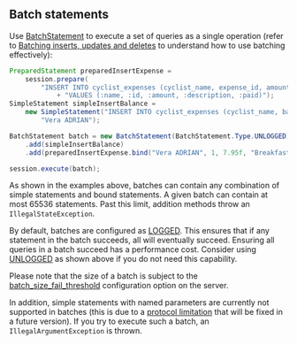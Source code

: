 <!--
Licensed to the Apache Software Foundation (ASF) under one
or more contributor license agreements.  See the NOTICE file
distributed with this work for additional information
regarding copyright ownership.  The ASF licenses this file
to you under the Apache License, Version 2.0 (the
"License"); you may not use this file except in compliance
with the License.  You may obtain a copy of the License at

  http://www.apache.org/licenses/LICENSE-2.0

Unless required by applicable law or agreed to in writing,
software distributed under the License is distributed on an
"AS IS" BASIS, WITHOUT WARRANTIES OR CONDITIONS OF ANY
KIND, either express or implied.  See the License for the
specific language governing permissions and limitations
under the License.
-->

## Batch statements

Use [BatchStatement] to execute a set of queries as a single operation (refer to
[Batching inserts, updates and deletes][batch_dse] to understand how to use batching effectively):

```java
PreparedStatement preparedInsertExpense =
    session.prepare(
        "INSERT INTO cyclist_expenses (cyclist_name, expense_id, amount, description, paid) "
            + "VALUES (:name, :id, :amount, :description, :paid)");
SimpleStatement simpleInsertBalance =
    new SimpleStatement("INSERT INTO cyclist_expenses (cyclist_name, balance) VALUES (?, 0) IF NOT EXISTS",
        "Vera ADRIAN");

BatchStatement batch = new BatchStatement(BatchStatement.Type.UNLOGGED)
    .add(simpleInsertBalance)
    .add(preparedInsertExpense.bind("Vera ADRIAN", 1, 7.95f, "Breakfast", false));

session.execute(batch);
```

As shown in the examples above, batches can contain any combination of simple statements and bound
statements. A given batch can contain at most 65536 statements. Past this limit, addition methods
throw an `IllegalStateException`.

By default, batches are configured as [LOGGED]. This ensures that if any statement in the batch
succeeds, all will eventually succeed.  Ensuring all queries in a batch succeed has a 
performance cost.  Consider using [UNLOGGED] as shown above if you do not need this capability.

Please note that the size of a batch is subject to the [batch_size_fail_threshold] configuration
option on the server.

In addition, simple statements with named parameters are currently not supported in batches (this is
due to a [protocol limitation][CASSANDRA-10246] that will be fixed in a future version). If you try
to execute such a batch, an `IllegalArgumentException` is thrown.

[BatchStatement]: https://docs.datastax.com/en/drivers/java/3.10/com/datastax/driver/core/BatchStatement.html
[batch_dse]: http://docs.datastax.com/en/dse/5.1/cql/cql/cql_using/useBatch.html
[LOGGED]: https://docs.datastax.com/en/drivers/java/3.10/com/datastax/driver/core/BatchStatement.Type.html#LOGGED
[UNLOGGED]: https://docs.datastax.com/en/drivers/java/3.10/com/datastax/driver/core/BatchStatement.Type.html#UNLOGGED
[batch_size_fail_threshold]: https://docs.datastax.com/en/cassandra/3.x/cassandra/configuration/configCassandra_yaml.html#configCassandra_yaml__batch_size_fail_threshold_in_kb
[CASSANDRA-10246]: https://issues.apache.org/jira/browse/CASSANDRA-10246
